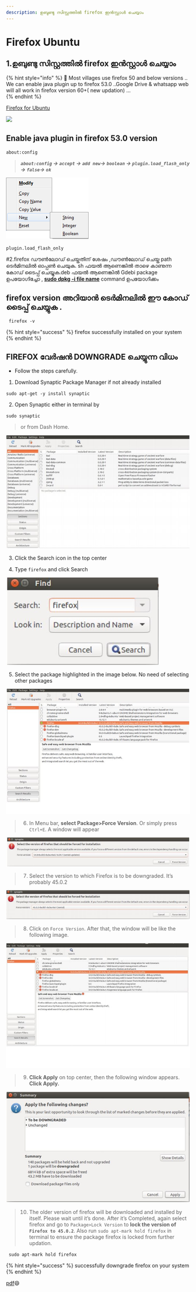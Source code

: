 ```yaml
---
description: ഉബുണ്ടു സിസ്റ്റത്തിൽ firefox ഇൻസ്റ്റാൾ ചെയ്യാം
---
```


# Firefox Ubuntu

## 1.ഉബുണ്ടു സിസ്റ്റത്തിൽ firefox ഇൻസ്റ്റാൾ ചെയ്യാം

{% hint style="info" %}
 👮 Most villages use firefox 50 and below versions .. We can enable java plugin up to firefox 53.0 ..Google Drive & whatsapp web will all work in firefox  version 60+\( new updation\) ...  
{% endhint %}

[Firefox for Ubuntu](https://sourceforge.net/projects/ubuntuzilla/files/mozilla/apt/pool/main/f/firefox-mozilla-build/)

![](../.gitbook/assets/application_application_firefox_browser_mozzila_970.png)

## Enable java plugin in firefox 53.0 version

```text
about:config
```

> _**`about:config` -&gt; `accept` -&gt; `add new`-&gt; `boolean` -&gt; `plugin.load_flash_only` -&gt; `false`-&gt; `ok`**_



![](../.gitbook/assets/aboutconfigcontextmenu-fx40.png)

```text
plugin.load_flash_only 
```

 \#2.firefox ഡൗൺലോഡ് ചെയ്തതിന്‌ ശേഷം ,ഡൗൺലോഡ് ചെയ്ത path ടെർമിനലിൽ ഓപ്പൺ ചെയുക. sh ഫയൽ ആണെങ്കിൽ താഴെ കാണുന്ന കോഡ് ടൈപ്പ് ചെയ്യുക.deb ഫയൽ ആണെങ്കിൽ Gdebi package ഉപയോഗിച്ചോ , [**sudo dpkg -i file name**](../hastham-gateway/ubuntu-package-installation.md) command ഉപയോഗിക്കം

## firefox version അറിയാൻ ടെർമിനലിൽ ഈ കോഡ് ടൈപ്പ് ചെയ്യുക .

```text
 firefox -v
```

{% hint style="success" %}
firefox successfully installed on your system
{% endhint %}

## **FIREFOX വേർഷൻ DOWNGRADE ചെയ്യുന്ന വിധം**

* Follow the steps carefully.

1. Download Synaptic Package Manager if not already installed

```text
sudo apt-get -y install synaptic
```

2. Open Synaptic either in terminal by

```text
sudo synaptic
```

> or from Dash Home.

![](../.gitbook/assets/image3.jpg)

3. Click the Search icon in the top center

4. Type `firefox` and click Search

![](../.gitbook/assets/image4.jpg)

5. Select the package highlighted in the image below. No need of selecting other packages

![](../.gitbook/assets/image5.jpg)

> 6. In Menu bar, **select Package&gt;Force Version**. Or simply press `Ctrl+E`. A window will appear

![](../.gitbook/assets/image6.jpg)

> 7. Select the version to which Firefox is to be downgraded. It’s probably 45.0.2

![](../.gitbook/assets/image7.jpg)

> 8. Click on `Force Version`. After that, the window will be like the following image.

![](../.gitbook/assets/image8.jpg)

> 9. **Click Apply** on top center, then the following window appears. **Click Apply.**

![](../.gitbook/assets/image9.jpg)

> 10. The older version of firefox will be downloaded and installed by itself. Please wait until it’s done. After it’s Completed, again select firefox and go to `Package>Lock Version` to **lock the version of `Firefox to 45.0.2`**. Also run `sudo apt-mark hold firefox` in terminal to ensure the package firefox is locked from further updation.

```text
 sudo apt-mark hold firefox
```

{% hint style="success" %}
successfully downgrade firefox on your system
{% endhint %}

[pdf](https://hasthamalp.github.io/hastham/documents/firefox.pdf)😄 

